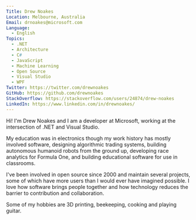 ```yaml
---
Title: Drew Noakes
Location: Melbourne, Australia
Email: drnoakes@microsoft.com
Language:
  - English
Topics:
  - .NET
  - Architecture
  - C#
  - JavaScript
  - Machine Learning
  - Open Source
  - Visual Studio
  - WPF
Twitter: https://twitter.com/drewnoakes
GitHub: https://github.com/drewnoakes
StackOverflow: https://stackoverflow.com/users/24874/drew-noakes
LinkedIn: https://www.linkedin.com/in/drewnoakes/
---
```

Hi! I'm Drew Noakes and I am a developer at Microsoft, working at the intersection of .NET and Visual Studio.

My education was in electronics though my work history has mostly involved software, designing algorithmic trading systems, building autonomous humanoid robots from the ground up, developing race analytics for Formula One, and building educational software for use in classrooms.

I've been involved in open source since 2000 and maintain several projects, some of which have more users than I would ever have imagined possible. I love how software brings people together and how technology reduces the barrier to contribution and collaboration.

Some of my hobbies are 3D printing, beekeeping, cooking and playing guitar.
